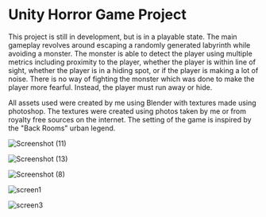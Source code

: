 # Unity Horror Game Project

This project is still in development, but is in a playable state. The main gameplay revolves around escaping a randomly generated labyrinth while avoiding a monster. The monster is able to detect the player using multiple metrics including proximity to the player, whether the player is within line of sight, whether the player is in a hiding spot, or if the player is making a lot of noise. There is no way of fighting the monster which was done to make the player more fearful. Instead, the player must run away or hide. 

All assets used were created by me using Blender with textures made using photoshop. The textures were created using photos taken by me or from royalty free sources on the internet. The setting of the game is inspired by the "Back Rooms" urban legend.

![Screenshot (11)](https://user-images.githubusercontent.com/50554331/199840497-60e1bc7f-34a1-495f-97ac-606b936360ce.png)

![Screenshot (13)](https://user-images.githubusercontent.com/50554331/199840535-595cceef-b0ad-43ac-9424-bd222aa45b44.png)

![Screenshot (8)](https://user-images.githubusercontent.com/50554331/199840563-00497ca5-3e50-43c0-bef0-b397ff4c39fa.png)

![screen1](https://user-images.githubusercontent.com/50554331/199840592-cf7dd349-7d8e-4909-b821-0414a9d94895.PNG)

![screen3](https://user-images.githubusercontent.com/50554331/199840595-6d0c87d1-b872-4272-a260-f20074508934.PNG)
